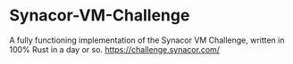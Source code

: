 # Synacor-VM-Challenge

A fully functioning implementation of the Synacor VM Challenge, written in 100% Rust in a day or so.
https://challenge.synacor.com/
